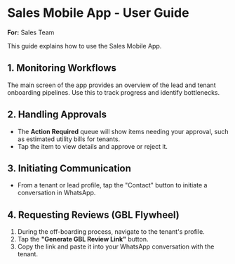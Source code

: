 # Sales Mobile App - User Guide

**For:** Sales Team

This guide explains how to use the Sales Mobile App.

## 1. Monitoring Workflows

The main screen of the app provides an overview of the lead and tenant onboarding pipelines. Use this to track progress and identify bottlenecks.

## 2. Handling Approvals

- The **Action Required** queue will show items needing your approval, such as estimated utility bills for tenants.
- Tap the item to view details and approve or reject it.

## 3. Initiating Communication

- From a tenant or lead profile, tap the "Contact" button to initiate a conversation in WhatsApp.

## 4. Requesting Reviews (GBL Flywheel)

1.  During the off-boarding process, navigate to the tenant's profile.
2.  Tap the **"Generate GBL Review Link"** button.
3.  Copy the link and paste it into your WhatsApp conversation with the tenant.